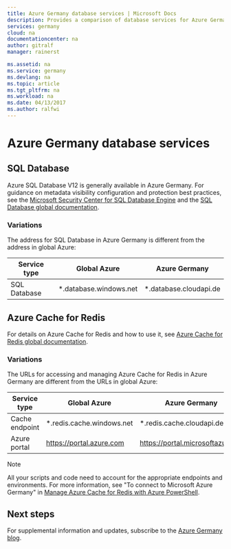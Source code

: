 ```yaml
---
title: Azure Germany database services | Microsoft Docs
description: Provides a comparison of database services for Azure Germany
services: germany
cloud: na
documentationcenter: na
author: gitralf
manager: rainerst

ms.assetid: na
ms.service: germany
ms.devlang: na
ms.topic: article
ms.tgt_pltfrm: na
ms.workload: na
ms.date: 04/13/2017
ms.author: ralfwi
---
```


# Azure Germany database services
## SQL Database
Azure SQL Database V12 is generally available in Azure Germany. For guidance on metadata visibility configuration and protection best practices, see the [Microsoft Security Center for SQL Database Engine](https://msdn.microsoft.com/library/bb510589.aspx) and the [SQL Database global documentation](../sql-database/index.yml).

### Variations
The address for SQL Database in Azure Germany is different from the address in global Azure:

| Service type | Global Azure | Azure Germany |
| --- | --- | --- |
| SQL Database | *.database.windows.net | *.database.cloudapi.de |


## Azure Cache for Redis
For details on Azure Cache for Redis and how to use it, see [Azure Cache for Redis global documentation](../azure-cache-for-redis/index.md).

### Variations
The URLs for accessing and managing Azure Cache for Redis in Azure Germany are different from the URLs in global Azure:

| Service type | Global Azure | Azure Germany |
| --- | --- | --- |
| Cache endpoint | *.redis.cache.windows.net | *.redis.cache.cloudapi.de |
| Azure portal | https://portal.azure.com | https://portal.microsoftazure.de |

> [!NOTE]
> All your scripts and code need to account for the appropriate endpoints and environments. For more information, see "To connect to Microsoft Azure Germany" in [Manage Azure Cache for Redis with Azure PowerShell](../azure-cache-for-redis/cache-howto-manage-redis-cache-powershell.md).
>
>


## Next steps
For supplemental information and updates, subscribe to the
[Azure Germany blog](https://blogs.msdn.microsoft.com/azuregermany/).
